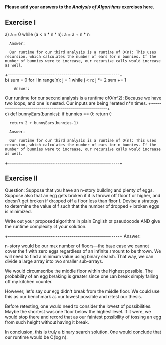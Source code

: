 #### Please add your answers to the ***Analysis of  Algorithms*** exercises here.

## Exercise I
a)  a = 0
    while (a < n * n * n):
      a = a + n * n

      Answer:

      Our runtime for our third analysis is a runtime of O(n): This uses recursion, which calculates the number of ears for n bunnies. If the number of bunnies were to increase, our recursive calls would increase as well.
+--------------------------------------------------------+      
b)  sum = 0
    for i in range(n):
      j = 1
      while j < n:
        j *= 2
        sum += 1

        Answer:

Our runtime for our second analysis is a runtime ofO(n^2): Because we have two loops, and one is nested. Our inputs are being iterated n*n times.
+--------------------------------------------------------+      
c) def bunnyEars(bunnies):
      if bunnies == 0:
        return 0

      return 2 + bunnyEars(bunnies-1)

      Answer:

      Our runtime for our third analysis is a runtime of O(n): This uses recursion, which calculates the number of ears for n bunnies. If the number of bunnies were to increase, our recursive calls would increase as well.

+--------------------------------------------------------+

## Exercise II

Question:
Suppose that you have an n-story building and plenty of eggs. Suppose also that an egg gets broken if it is thrown off floor f or higher, and doesn't get broken if dropped off a floor less than floor f. Devise a strategy to determine the value of f such that the number of dropped + broken eggs is minimized.

Write out your proposed algorithm in plain English or pseudocode AND give the runtime complexity of your solution.

+--------------------------------------------------------+
Answer:

n-story would be our max number of floors—the base case we cannot cover the f with zero eggs regardless of an infinite amount to be thrown. We will need to find a minimum value using binary search. That way, we can divide a large array into two smaller sub-arrays.

We would circumscribe the middle floor within the highest possible. The probability of an egg breaking is greater since one can break simply falling off my kitchen counter.

However, let's say our egg didn't break from the middle floor. We could use this as our benchmark as our lowest possible and retest our thesis.

Before retesting, one would need to consider the lowest of possibilities. Maybe the shortest was one floor below the highest level. If it were, we would stop there and record that as our faintest possibility of tossing an egg from such height without having it break.

In conclusion, this is truly a binary search solution. One would conclude that our runtime would be O(log n).
